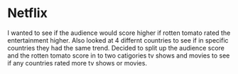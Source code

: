 # Netflix
I wanted to see if the audience would score higher if rotten tomato rated the entertainment higher.
Also looked at 4 differnt countries to see if in specific countries they had the same trend.
Decided to split up the audience score and the rotten tomato score in to two catigories tv shows and movies
to see if any countries rated more tv shows or movies.
